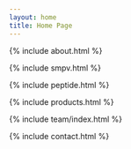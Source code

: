 ```yaml
---
layout: home
title: Home Page
---
```


{% include about.html %}

{% include smpv.html %}

{% include peptide.html %}

{% include products.html %}

{% include team/index.html %}

{% include contact.html %}
